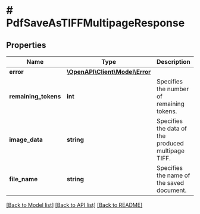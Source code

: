 # # PdfSaveAsTIFFMultipageResponse

## Properties

Name | Type | Description | Notes
------------ | ------------- | ------------- | -------------
**error** | [**\OpenAPI\Client\Model\Error**](Error.md) |  | [optional] 
**remaining_tokens** | **int** | Specifies the number of remaining tokens. | [optional] 
**image_data** | **string** | Specifies the data of the produced multipage TIFF. | [optional] [readonly] 
**file_name** | **string** | Specifies the name of the saved document. | [optional] [readonly] 

[[Back to Model list]](../../README.md#documentation-for-models) [[Back to API list]](../../README.md#documentation-for-api-endpoints) [[Back to README]](../../README.md)


